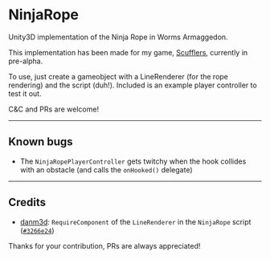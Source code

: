 # NinjaRope
Unity3D implementation of the Ninja Rope in Worms Armaggedon.

This implementation has been made for my game, [Scufflers](http://gamejolt.com/games/scufflers-pre-alpha/92083), currently in pre-alpha.

To use, just create a gameobject with a LineRenderer (for the rope rendering) and the script (duh!).
Included is an example player controller to test it out.

C&C and PRs are welcome!

- - - -

## Known bugs

* The `NinjaRopePlayerController` gets twitchy when the hook collides with an obstacle (and calls the `onHooked()` delegate)

- - - -

## Credits

* [danm3d](https://github.com/danm3d): `RequireComponent` of the `LineRenderer` in the `NinjaRope` script ([`#3266e24`](https://github.com/Pampattitude/NinjaRope/commit/3266e24a0993f80931a27554431c7f3598c2e4fd))

Thanks for your contribution, PRs are always appreciated!
